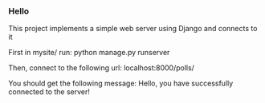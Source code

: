 ### Hello



This project implements a simple web server using Django and connects to it 


First in mysite/ run:
python manage.py runserver


Then, connect to the following url:
localhost:8000/polls/


You should get the following message:
Hello, you have successfully connected to the server!
